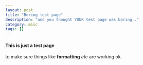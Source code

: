 ```yaml
---
layout: post
title: "Boring test page"
description: "and you thought YOUR test page was boring.."
category: misc
tags: []
--- 
```

#### This is just a test page
to make sure things like __formatting__ *etc* are working ok.